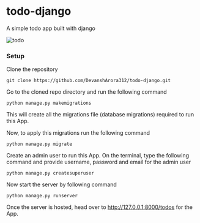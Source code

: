 # todo-django
A simple todo app built with django

![todo](https://github.com/user-attachments/assets/10874dac-06a0-4744-907f-f150bfc5f85e)

### Setup
Clone the repository
```
git clone https://github.com/DevanshArora312/todo-django.git
```
Go to the cloned repo directory and run the following command

```
python manage.py makemigrations
```

This will create all the migrations file (database migrations) required to run this App.

Now, to apply this migrations run the following command
```
python manage.py migrate
```

Create an admin user to run this App. On the terminal, type the following command and provide username, password and email for the admin user
```
python manage.py createsuperuser
```

Now start the server by following command

```
python manage.py runserver
```

Once the server is hosted, head over to http://127.0.0.1:8000/todos for the App.
